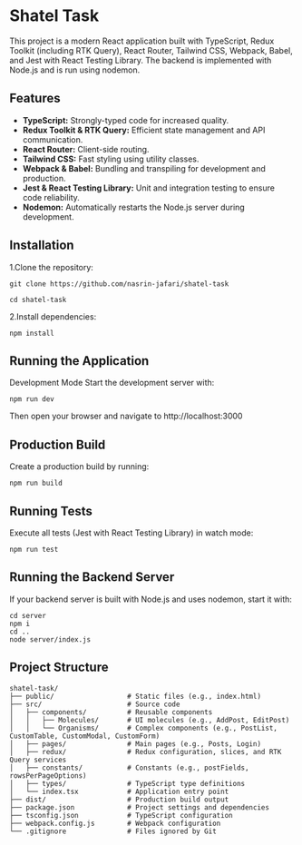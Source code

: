 # Shatel Task

This project is a modern React application built with TypeScript, Redux Toolkit (including RTK Query), React Router, Tailwind CSS, Webpack, Babel, and Jest with React Testing Library. The backend is implemented with Node.js and is run using nodemon.

## Features

- **TypeScript:** Strongly-typed code for increased quality.
- **Redux Toolkit & RTK Query:** Efficient state management and API communication.
- **React Router:** Client-side routing.
- **Tailwind CSS:** Fast styling using utility classes.
- **Webpack & Babel:** Bundling and transpiling for development and production.
- **Jest & React Testing Library:** Unit and integration testing to ensure code reliability.
- **Nodemon:** Automatically restarts the Node.js server during development.

## Installation

1.Clone the repository:
```
git clone https://github.com/nasrin-jafari/shatel-task
```
```
cd shatel-task
```

2.Install dependencies: 
```
npm install
```


## Running the Application
Development Mode
Start the development server with:
```
npm run dev
```
Then open your browser and navigate to http://localhost:3000 


## Production Build
Create a production build by running:
```
npm run build
```


## Running Tests
Execute all tests (Jest with React Testing Library) in watch mode:
```
npm run test
```


## Running the Backend Server
If your backend server is built with Node.js and uses nodemon, start it with:
```
cd server
npm i
cd ..
node server/index.js
```

## Project Structure
```
shatel-task/
├── public/                  # Static files (e.g., index.html)
├── src/                     # Source code
│   ├── components/          # Reusable components
│   │   ├── Molecules/       # UI molecules (e.g., AddPost, EditPost)
│   │   └── Organisms/       # Complex components (e.g., PostList, CustomTable, CustomModal, CustomForm)
│   ├── pages/               # Main pages (e.g., Posts, Login)
│   ├── redux/               # Redux configuration, slices, and RTK Query services
│   ├── constants/           # Constants (e.g., postFields, rowsPerPageOptions)
│   ├── types/               # TypeScript type definitions
│   └── index.tsx            # Application entry point
├── dist/                    # Production build output
├── package.json             # Project settings and dependencies
├── tsconfig.json            # TypeScript configuration
├── webpack.config.js        # Webpack configuration
└── .gitignore               # Files ignored by Git
```

